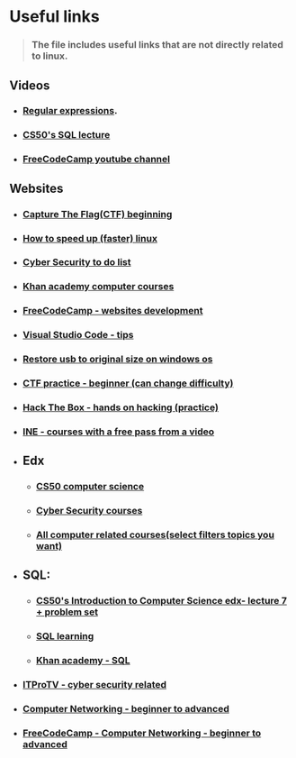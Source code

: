 # Useful links

> ### The file includes useful links that are not directly related to linux.

## Videos

- ### [Regular expressions](https://youtu.be/rhzKDrUiJVk).

- ### [CS50's SQL lecture](https://youtu.be/Wb0DM9I8RDo)

- ### [FreeCodeCamp youtube channel](https://www.youtube.com/channel/UC8butISFwT-Wl7EV0hUK0BQ) 

## Websites

- ### [Capture The Flag(CTF) beginning](https://dev.to/atan/what-is-ctf-and-how-to-get-started-3f04)

- ### [How to speed up (faster) linux](https://felixrunye.medium.com/how-to-speed-up-your-kali-linux-aa133d193bda)

- ### [Cyber Security to do list](https://www.ceos3c.com/security/getting-started-cyber-security-complete-guide/#3-linux)

- ### [Khan academy computer courses](https://www.khanacademy.org/computing)

- ### [FreeCodeCamp - websites development](https://www.freecodecamp.org/learn/)

- ### [Visual Studio Code - tips](https://youtu.be/ifTF3ags0XI) 

- ### [Restore usb to original size on windows os](https://youtu.be/bHqFaJfpviI)

- ### [CTF practice - beginner (can change difficulty)](https://ctflearn.com/challenge/1/browse) 

- ### [Hack The Box - hands on hacking (practice)](https://www.hackthebox.com/) 

- ### [INE - courses with a free pass from a video](https://checkout.ine.com/starter-pass?utm_source=youtube&utm_medium=referral&utm_campaign=db_referral) 

- ## Edx
  
  - ### [CS50 computer science](https://www.edx.org/course/introduction-computer-science-harvardx-cs50x)
  
  - ### [Cyber Security courses](https://www.edx.org/learn/cybersecurity)
  
  - ### [All computer related courses(select filters topics you want)](https://www.edx.org/learn/computer-programming)

- ## SQL:
  
  - ### [CS50's Introduction to Computer Science edx- lecture 7 + problem set](https://www.edx.org/course/introduction-computer-science-harvardx-cs50x)
  
  - ### [SQL learning](https://www.sqlteaching.com/#!menu)
  
  - ### [Khan academy - SQL](https://www.khanacademy.org/computing/computer-programming/sql)

- ### [ITProTV - cyber security related](https://app.itpro.tv/course/comptiafundamentals-exam-fc0u61/overview-fc0u61) 

- ### [Computer Networking - beginner to advanced](https://youtu.be/QKfk7YFILws)

- ### [FreeCodeCamp - Computer Networking - beginner to advanced](https://youtu.be/qiQR5rTSshw)
